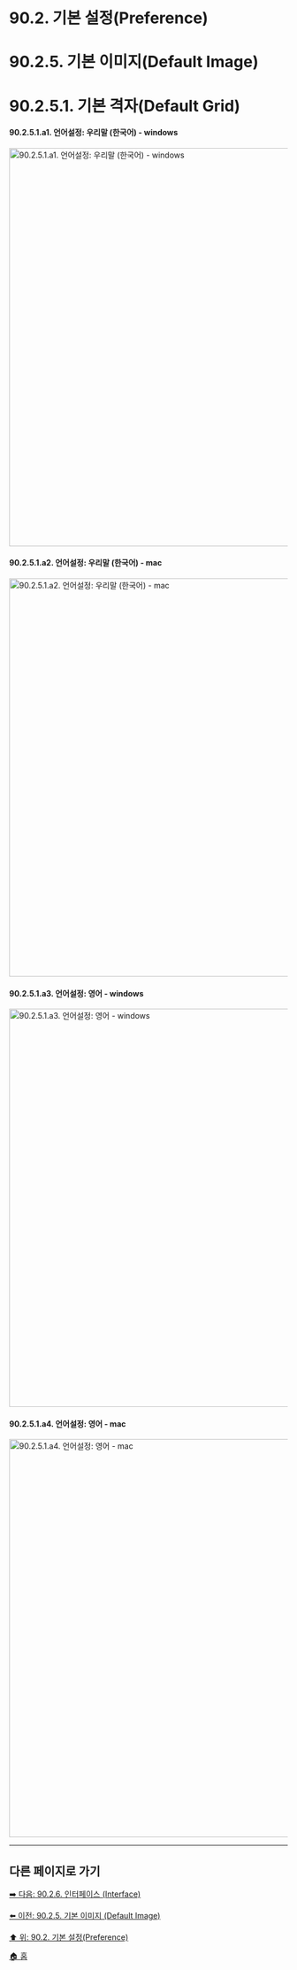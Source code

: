 # 90.2. 기본 설정(Preference)
# 90.2.5. 기본 이미지(Default Image)
# 90.2.5.1. 기본 격자(Default Grid)

#### 90.2.5.1.a1. 언어설정: 우리말 (한국어) - windows

<img width="720" alt="90.2.5.1.a1. 언어설정: 우리말 (한국어) - windows" environment="MacOS:Sonoma 14.2.1 GIMP 2.10.36" src="https://github.com/wonder13662/gimp/assets/15767104/d58ba6c0-6329-411b-b8a3-94c7a8b80150">

#### 90.2.5.1.a2. 언어설정: 우리말 (한국어) - mac

<img width="720" alt="90.2.5.1.a2. 언어설정: 우리말 (한국어) - mac" environment="MacOS:Sonoma 14.2.1 GIMP 2.10.36" src="https://github.com/wonder13662/gimp/assets/15767104/71074324-5c32-44fa-b3af-18a31bfdd50c">

#### 90.2.5.1.a3. 언어설정: 영어 - windows

<img width="720" alt="90.2.5.1.a3. 언어설정: 영어 - windows" environment="MacOS:Sonoma 14.2.1 GIMP 2.10.36" src="https://github.com/wonder13662/gimp/assets/15767104/c380b6c5-abab-4bd2-a53f-7d611da79230">

#### 90.2.5.1.a4. 언어설정: 영어 - mac

<img width="720" alt="90.2.5.1.a4. 언어설정: 영어 - mac" environment="MacOS:Sonoma 14.2.1 GIMP 2.10.36" src="https://github.com/wonder13662/gimp/assets/15767104/2048a81d-6915-42b2-ba9a-6762e4dba7a9">

***

## 다른 페이지로 가기

[➡️ 다음: 90.2.6. 인터페이스 (Interface)](./90-02-06-interface.md)

[⬅️ 이전: 90.2.5. 기본 이미지 (Default Image)](./90-02-05-default-image.md)

[⬆️ 위: 90.2. 기본 설정(Preference)](./90-02-00-preference.md)

[🏠 홈](./00-home.md)
